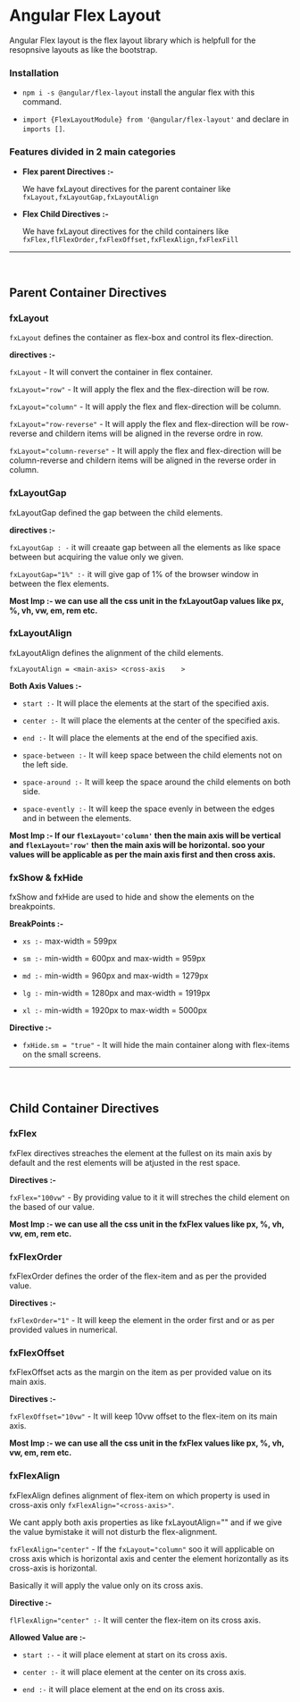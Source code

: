 # Angular Flex Layout

Angular Flex layout is the flex layout library which is helpfull for the resopnsive layouts as like the bootstrap.

### Installation

- `npm i -s @angular/flex-layout` install the angular flex with this command.

- `import {FlexLayoutModule} from '@angular/flex-layout'` and declare in `imports []`.

### Features divided in 2 main categories

- **Flex parent Directives :-** 

    We have fxLayout directives for the parent container like `fxLayout,fxLayoutGap,fxLayoutAlign`

- **Flex Child Directives :-**

    We have fxLayout directives for the child containers like `fxFlex,flFlexOrder,fxFlexOffset,fxFlexAlign,fxFlexFill`

---
<br>

## Parent Container Directives

### fxLayout

`fxLayout` defines the container as flex-box and control its flex-direction.

**directives :-**

`fxLayout` - It will convert the container in flex container.

`fxLayout="row"` - It will apply the flex and the flex-direction will be row.

`fxLayout="column"` - It will apply the flex and flex-direction will be column.

`fxLayout="row-reverse"` - It will apply the flex and flex-direction will be row-reverse and childern items will be aligned in the reverse ordre in row.

`fxLayout="column-reverse"` - It will apply the flex and flex-direction will be column-reverse and childern items will be aligned in the reverse order in column.


### fxLayoutGap

fxLayoutGap defined the gap between the child elements.

**directives :-**

`fxLayoutGap : -` it will creaate gap between all the elements as like space between but acquiring the value only we given.

`fxLayoutGap="1%" :-` it will give gap of 1% of the browser window in between the flex elements.

**Most Imp :- we can use all the css unit in the fxLayoutGap values like px, %, vh, vw, em, rem etc.**

### fxLayoutAlign

fxLayoutAlign defines the alignment of the child elements.

`fxLayoutAlign = <main-axis> <cross-axis    >`

**Both Axis Values :-**

- `start :-` It will place the elements at the start of the specified axis.

- `center :-` It will place the elements at the center of the specified  axis.

- `end :-` It will place the elements at the end of the specified axis.

- `space-between :-` It will keep space between the child elements not on the left side.

- `space-around :-` It will keep the space around the child elements on both side.

- `space-evently :-` It will keep the space evenly in between the edges and in between the elements.

**Most Imp :- If our `flexLayout='column'` then the main axis will be vertical and `flexLayout='row'` then the main axis will be horizontal. soo your values will be applicable as per the main axis first and then cross axis.**

### fxShow & fxHide

fxShow and fxHide are used to hide and show the elements on the breakpoints.

**BreakPoints :-**

- `xs :-` max-width = 599px

- `sm :-` min-width = 600px and max-width = 959px

- `md :-` min-width = 960px and max-width = 1279px

- `lg :-` min-width = 1280px and max-width = 1919px

- `xl :-` min-width = 1920px to max-width = 5000px


**Directive :-**

- `fxHide.sm = "true"` - It will hide the main container along with flex-items on the small screens.



---
<br>

## Child Container Directives

### fxFlex

fxFlex directives streaches the element at the fullest on its main axis by default and the rest elements will be atjusted in the rest space.

**Directives :-**

`fxFlex="100vw"` - By providing value to it it will streches the child element on the based of our value.


**Most Imp :- we can use all the css unit in the fxFlex values like px, %, vh, vw, em, rem etc.**

### fxFlexOrder

fxFlexOrder defines the order of the flex-item and as per the provided value.

**Directives :-**

`fxFlexOrder="1"` - It will keep the element in the order first and or as per provided values in numerical.

### fxFlexOffset

fxFlexOffset acts as the margin on the item as per provided value on its main axis.

**Directives :-** 

`fxFlexOffset="10vw"` - It will keep 10vw offset to the flex-item on its main axis.

**Most Imp :- we can use all the css unit in the fxFlex values like px, %, vh, vw, em, rem etc.**

### fxFlexAlign

fxFlexAlign defines alignment of flex-item on which property is used in cross-axis only `fxFlexAlign="<cross-axis>"`.

We cant apply both axis properties as like fxLayoutAlign="<main-axis><cross-axis>" and if we give the value bymistake it will not disturb the flex-alignment.

`fxFlexAlign="center"` - If the `fxLayout="column"` soo it will applicable on cross axis which is horizontal axis and center the element horizontally as its cross-axis is horizontal.

Basically it will apply the value only on its cross axis.


**Directive :-**

`flFlexAlign="center" :-` It will center the flex-item on its cross axis.


**Allowed Value are :-** 

- `start :-` - it will place element at start on its cross axis.

- `center :-` it will place element at the center on its cross axis.

- `end :-` it will place element at the end on its cross axis.









